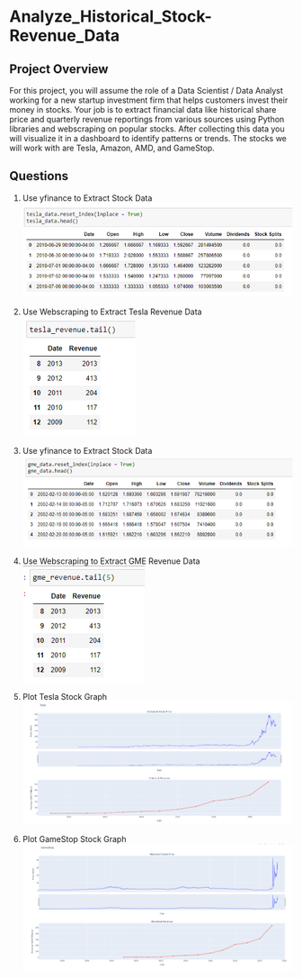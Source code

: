 # Analyze_Historical_Stock-Revenue_Data

## Project Overview 
For this project, you will assume the role of a Data Scientist / Data Analyst working for a new startup investment firm that helps customers invest their money in stocks. Your job is to extract financial data like historical share price and quarterly revenue reportings from various sources using Python libraries and webscraping on popular stocks. After collecting this data you will visualize it in a dashboard to identify patterns or trends. The stocks we will work with are Tesla, Amazon, AMD, and GameStop.

## Questions
1. Use yfinance to Extract Stock Data
   ![image](https://github.com/snkty8/Analyze_Historical_Stock-Revenue_Data/blob/main/Question_1.png)

2. Use Webscraping to Extract Tesla Revenue Data
   ![image](https://github.com/snkty8/Analyze_Historical_Stock-Revenue_Data/blob/main/Question_2.png)

3. Use yfinance to Extract Stock Data
  ![image](https://github.com/snkty8/Analyze_Historical_Stock-Revenue_Data/blob/main/Question_3.png)

4. Use Webscraping to Extract GME Revenue Data
   ![image](https://github.com/snkty8/Analyze_Historical_Stock-Revenue_Data/blob/main/Question_4.png)

5. Plot Tesla Stock Graph
   ![image](https://github.com/snkty8/Analyze_Historical_Stock-Revenue_Data/blob/main/Tesla.png)
   
6. Plot GameStop Stock Graph
   ![image](https://github.com/snkty8/Analyze_Historical_Stock-Revenue_Data/blob/main/Gamestop.png)

